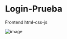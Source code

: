 # Login-Prueba
Frontend html-css-js

![image](https://github.com/jorgeluis1996/Login-Prueba/assets/84692577/fa9b77da-a013-43e4-98eb-7e53dc82ca66)
